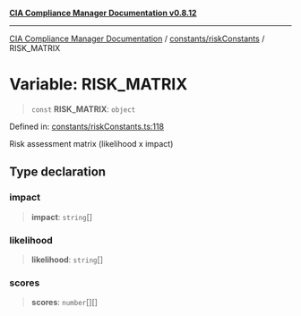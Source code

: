 [**CIA Compliance Manager Documentation v0.8.12**](../../../README.md)

***

[CIA Compliance Manager Documentation](../../../modules.md) / [constants/riskConstants](../README.md) / RISK\_MATRIX

# Variable: RISK\_MATRIX

> `const` **RISK\_MATRIX**: `object`

Defined in: [constants/riskConstants.ts:118](https://github.com/Hack23/cia-compliance-manager/blob/e7811142a771ec75716a7ce3a0d60f18cb91cd06/src/constants/riskConstants.ts#L118)

Risk assessment matrix (likelihood x impact)

## Type declaration

### impact

> **impact**: `string`[]

### likelihood

> **likelihood**: `string`[]

### scores

> **scores**: `number`[][]
